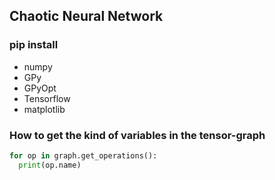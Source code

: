 ## Chaotic Neural Network

### pip install
- numpy
- GPy
- GPyOpt
- Tensorflow
- matplotlib

### How to get the kind of variables in the tensor-graph
~~~python
for op in graph.get_operations():
  print(op.name)
~~~
